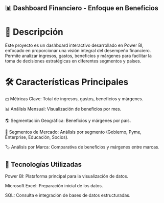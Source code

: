 ## 📊 Dashboard Financiero - Enfoque en Beneficios

# 🌟 Descripción

Este proyecto es un dashboard interactivo desarrollado en Power BI, enfocado en proporcionar una visión integral del desempeño financiero. Permite analizar ingresos, gastos, beneficios y márgenes para facilitar la toma de decisiones estratégicas en diferentes segmentos y países.

# 🛠️ Características Principales

💵 Métricas Clave: Total de ingresos, gastos, beneficios y márgenes.

📊 Análisis Mensual: Visualización de beneficios por mes.

🌎 Segmentación Geográfica: Beneficios y márgenes por país.

🏢 Segmentos de Mercado: Análisis por segmento (Gobierno, Pyme, Enterprise, Educación, Socios).

🏷️ Análisis por Marca: Comparativa de beneficios y márgenes entre marcas.

## 🧰 Tecnologías Utilizadas

Power BI: Plataforma principal para la visualización de datos.

Microsoft Excel: Preparación inicial de los datos.

SQL: Consulta e integración de bases de datos estructuradas.
